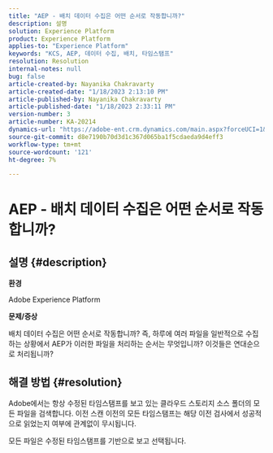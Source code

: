 ```yaml
---
title: "AEP - 배치 데이터 수집은 어떤 순서로 작동합니까?"
description: 설명
solution: Experience Platform
product: Experience Platform
applies-to: "Experience Platform"
keywords: "KCS, AEP, 데이터 수집, 배치, 타임스탬프"
resolution: Resolution
internal-notes: null
bug: false
article-created-by: Nayanika Chakravarty
article-created-date: "1/18/2023 2:13:10 PM"
article-published-by: Nayanika Chakravarty
article-published-date: "1/18/2023 2:33:11 PM"
version-number: 3
article-number: KA-20214
dynamics-url: "https://adobe-ent.crm.dynamics.com/main.aspx?forceUCI=1&pagetype=entityrecord&etn=knowledgearticle&id=e5cd4639-3a97-ed11-aad1-6045bd006b4b"
source-git-commit: d8e7190b70d3d1c367d065ba1f5cdaeda9d4eff3
workflow-type: tm+mt
source-wordcount: '121'
ht-degree: 7%

---
```


# AEP - 배치 데이터 수집은 어떤 순서로 작동합니까?

## 설명 {#description}


<b>환경</b>

Adobe Experience Platform

<b>문제/증상</b>

배치 데이터 수집은 어떤 순서로 작동합니까? 즉, 하루에 여러 파일을 일반적으로 수집하는 상황에서 AEP가 이러한 파일을 처리하는 순서는 무엇입니까? 이것들은 연대순으로 처리됩니까?


## 해결 방법 {#resolution}


Adobe에서는 항상 수정된 타임스탬프를 보고 있는 클라우드 스토리지 소스 폴더의 모든 파일을 검색합니다. 이전 스캔 이전의 모든 타임스탬프는 해당 이전 검사에서 성공적으로 읽었는지 여부에 관계없이 무시됩니다.

모든 파일은 수정된 타임스탬프를 기반으로 보고 선택됩니다.
